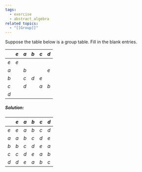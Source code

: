 ```yaml
---
tags:
  - exercise
  - abstract_algebra
related topics:
  - "[[Group]]"
---
```

Suppose the table below is a group table. Fill in the blank entries.

|     | $e$ | $a$ | $b$ | $c$ | $d$ |
| --- | --- | --- | --- | --- | --- |
| $e$ | $e$ |     |     |     |     |
| $a$ |     | $b$ |     |     | $e$ |
| $b$ |     | $c$ | $d$ | $e$ |     |
| $c$ |     | $d$ |     | $a$ | $b$ |
| $d$ |     |     |     |     |     |
##### Solution:

|     | $e$ | $a$ | $b$ | $c$ | $d$ |
| --- | --- | --- | --- | --- | --- |
| $e$ | $e$ | $a$ | $b$ | $c$ | $d$ |
| $a$ | $a$ | $b$ | $c$ | $d$ | $e$ |
| $b$ | $b$ | $c$ | $d$ | $e$ | $a$ |
| $c$ | $c$ | $d$ | $e$ | $a$ | $b$ |
| $d$ | $d$ | $e$ | $a$ | $b$ | $c$ |
